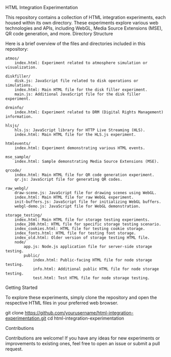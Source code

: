 HTML Integration Experimentation

This repository contains a collection of HTML integration experiments, each housed within its own directory. These experiments explore various web technologies and APIs, including WebGL, Media Source Extensions (MSE), QR code generation, and more.
Directory Structure

Here is a brief overview of the files and directories included in this repository:

    atmos/
        index.html: Experiment related to atmosphere simulation or visualization.

    diskfiller/
        disk.js: JavaScript file related to disk operations or simulations.
        index.html: Main HTML file for the disk filler experiment.
        main.js: Additional JavaScript file for the disk filler experiment.

    drminfo/
        index.html: Experiment related to DRM (Digital Rights Management) information.

    hlsjs/
        hls.js: JavaScript library for HTTP Live Streaming (HLS).
        index.html: Main HTML file for the HLS.js experiment.

    htmlevents/
        index.html: Experiment demonstrating various HTML events.

    mse_sample/
        index.html: Sample demonstrating Media Source Extensions (MSE).

    qrcode/
        index.html: Main HTML file for QR code generation experiment.
        qr.js: JavaScript file for generating QR codes.

    raw_webgl/
        draw-scene.js: JavaScript file for drawing scenes using WebGL.
        index.html: Main HTML file for raw WebGL experiment.
        init-buffers.js: JavaScript file for initializing WebGL buffers.
        webgl-demo.js: JavaScript file for WebGL demonstration.

    storage_testing/
        index.html: Main HTML file for storage testing experiments.
        index_200.html: HTML file for specific storage testing scenario.
        index_cookies.html: HTML file for testing cookie storage.
        index_fonts.html: HTML file for testing font storage.
        index_old.html: Older version of storage testing HTML file.
        node/
            app.js: Node.js application file for server-side storage testing.
            public/
                index.html: Public-facing HTML file for node storage testing.
                info.html: Additional public HTML file for node storage testing.
                test.html: Test HTML file for node storage testing.

Getting Started

To explore these experiments, simply clone the repository and open the respective HTML files in your preferred web browser.

git clone https://github.com/yourusername/html-integration-experimentation.git
cd html-integration-experimentation

Contributions

Contributions are welcome! If you have any ideas for new experiments or improvements to existing ones, feel free to open an issue or submit a pull request.

